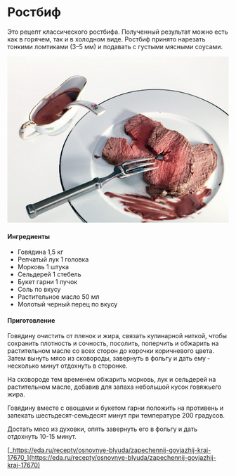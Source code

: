 ﻿---
image: ../pics/roast_p_O.jpg
---
# Ростбиф

Это рецепт классического ­рост­бифа. Полученный результат можно есть как в горячем, так и в холодном виде. Ростбиф принято нарезать тонкими ломтиками (3–5 мм) и подавать с густыми мясными соусами.

![Ростбиф](../pics/roast_p_O.jpg)

#### Ингредиенты

* Говядина 1,5 кг
* Репчатый лук 1 головка
* Морковь 1 штука
* Сельдерей 1 стебель
* Букет гарни 1 пучок
* Соль по вкусу
* Растительное масло 50 мл
* Молотый черный перец по вкусу

#### Приготовление

Говядину очистить от пленок и жира, связать кулинарной ниткой, чтобы сохранить плотность и сочность, посолить, ­по­перчить и обжарить на растительном масле со всех сторон до корочки коричнево­го цвета. Затем ­вынуть мясо из сковороды, завернуть в фольгу и дать ему ­несколько минут отдохнуть в сторонке.

На сковороде тем временем обжарить морковь, лук и сельдерей на растительном масле, добавив для запаха небольшой кусок говяжьего жира.

Говядину вместе с овощами и букетом гарни положить на противень и запекать шестьдесят-семьдесят минут при температуре 200 градусов.

Достать мясо из духовки, опять завернуть его в фольгу и дать отдохнуть 10-15 минут.

[_https://eda.ru/recepty/osnovnye-blyuda/zapechennij-govjazhij-kraj-17670_](https://eda.ru/recepty/osnovnye-blyuda/zapechennij-govjazhij-kraj-17670)
